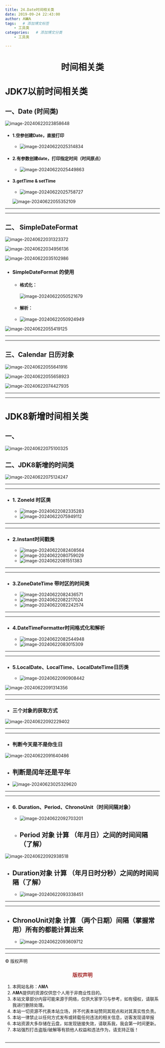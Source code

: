 ```yaml
---
title: 24.Date时间相关类
date: 2019-09-24 22:43:00
author: 𝚲𝚳𝚲
tags:   # 添加博文标签
	- 工具类
categories:   # 添加博文分类
	- 工具类

---
```


<h1><center>时间相关类</center></h1>

# JDK7以前时间相关类

## 一、Date (时间类)

![image-20240622023858648](https://raw.githubusercontent.com/protonlml/blogimages/master/imgs/202406220238882.png)



- #### 1.空参创建Date，直接打印

  - ![image-20240622025314834](https://raw.githubusercontent.com/protonlml/blogimages/master/imgs/202406220253926.png)

- #### 2.有参数创建date，打印指定时间（时间原点）

  - ![image-20240622025449863](https://raw.githubusercontent.com/protonlml/blogimages/master/imgs/202406220254722.png)

- #### 3.getTime & setTime

  - ![image-20240622025758727](https://raw.githubusercontent.com/protonlml/blogimages/master/imgs/202406220257788.png)

  ![image-20240622055352109](https://raw.githubusercontent.com/protonlml/blogimages/master/imgs/202406220553849.png)

---

---

## 二、 SimpleDateFormat 

![image-20240622031323372](https://raw.githubusercontent.com/protonlml/blogimages/master/imgs/202406220313337.png)

![image-20240622034956136](https://raw.githubusercontent.com/protonlml/blogimages/master/imgs/202406220349391.png)



![image-20240622035102986](https://raw.githubusercontent.com/protonlml/blogimages/master/imgs/202406220351274.png)

- ### SimpleDateFormat  的使用

  - #### 格式化：

    ![image-20240622050521679](https://raw.githubusercontent.com/protonlml/blogimages/master/imgs/202406220508484.png)

    

  - #### 解析： 

  - ![image-20240622050924949](https://raw.githubusercontent.com/protonlml/blogimages/master/imgs/202406220509885.png)

![image-20240622055419125](https://raw.githubusercontent.com/protonlml/blogimages/master/imgs/202406220554478.png)



---

---

## 三、Calendar 日历对象

![image-20240622055641916](https://raw.githubusercontent.com/protonlml/blogimages/master/imgs/202406220556977.png)

![image-20240622055658923](https://raw.githubusercontent.com/protonlml/blogimages/master/imgs/202406220557202.png)

![image-20240622074427935](https://raw.githubusercontent.com/protonlml/blogimages/master/imgs/202406220744031.png)



---



---



# JDK8新增时间相关类

## 一、

![image-20240622075100325](https://raw.githubusercontent.com/protonlml/blogimages/master/imgs/202406220751130.png)

## 二、JDK8新增的时间类



![image-20240622075124247](https://raw.githubusercontent.com/protonlml/blogimages/master/imgs/202406220751261.png)

---

---

- ### 1.   ZoneId 时区类

  - ![image-20240622082335283](https://raw.githubusercontent.com/protonlml/blogimages/master/imgs/202406220823184.png)
  - ![image-20240622075949112](https://raw.githubusercontent.com/protonlml/blogimages/master/imgs/202406220759619.png)

---

---

- ### 2.Instant时间戳类

  - ![image-20240622082408564](https://raw.githubusercontent.com/protonlml/blogimages/master/imgs/202406220824365.png)
  - ![image-20240622080759029](https://raw.githubusercontent.com/protonlml/blogimages/master/imgs/202406220807992.png)
  - ![image-20240622081551383](https://raw.githubusercontent.com/protonlml/blogimages/master/imgs/202406220815632.png)

---

---

- ### 3.ZoneDateTime 带时区的时间类

  - ![image-20240622082436571](https://raw.githubusercontent.com/protonlml/blogimages/master/imgs/202406220824091.png)
  - ![image-20240622082217024](https://raw.githubusercontent.com/protonlml/blogimages/master/imgs/202406220822125.png)
  - ![image-20240622082242574](https://raw.githubusercontent.com/protonlml/blogimages/master/imgs/202406220822460.png)

---

---

- ### 4.DateTimeFormatter时间格式化和解析

  - ![image-20240622082544948](https://raw.githubusercontent.com/protonlml/blogimages/master/imgs/202406220825888.png)
  - ![image-20240622083015309](https://raw.githubusercontent.com/protonlml/blogimages/master/imgs/202406220830999.png)

---

----

- ### 5.LocalDate、LocalTime、LocalDateTime日历类

  - ![image-20240622090908442](https://raw.githubusercontent.com/protonlml/blogimages/master/imgs/202406220909640.png)

![image-20240622091314356](https://raw.githubusercontent.com/protonlml/blogimages/master/imgs/202406220913489.png)

---

---

- ### 三个对象的获取方式

![image-20240622092229402](https://raw.githubusercontent.com/protonlml/blogimages/master/imgs/202406220922937.png)

---

---

- ### 判断今天是不是你生日

![image-20240622091640486](https://raw.githubusercontent.com/protonlml/blogimages/master/imgs/202406220916458.png)

- ## 判断是闰年还是平年

- ![image-20240623025329620](https://raw.githubusercontent.com/protonlml/blogimages/master/imgs/202406230253827.png)



----

---



- ### 6. Duration、Period、ChronoUnit（时间间隔对象）

  - ![image-20240622092703201](https://raw.githubusercontent.com/protonlml/blogimages/master/imgs/202406220927693.png)

  - ## Period 对象 计算 （年月日）之间的时间间隔（了解）

![image-20240622092938518](https://raw.githubusercontent.com/protonlml/blogimages/master/imgs/202406220929587.png)

- ## Duration对象 计算 （年月日时分秒）之间的时间间隔（了解）

  - ![image-20240622093338451](https://raw.githubusercontent.com/protonlml/blogimages/master/imgs/202406220933365.png)

---

---

- ## ChronoUnit对象   计算 （两个日期）间隔（掌握常用）所有的都能计算出来

  - ![image-20240622093609712](https://raw.githubusercontent.com/protonlml/blogimages/master/imgs/202406220936751.png)

















---


----

© 版权声明

<escape>

<div>
    <h3 align="center"  style="color: brown;" >版权声明</h3>
    <table>
   		<tr>
    		<ol>
				<li>本网站名称：𝚲𝚳𝚲</li>
				<li>𝚲𝚳𝚲提供的资源仅供您个人用于非商业性目的。</li>
				<li>本站文章部分内容可能来源于网络，仅供大家学习与参考，如有侵权，请联系我进行删除处理。</li>
				<li>本站一切资源不代表本站立场，并不代表本站赞同其观点和对其真实性负责。</li>
        		<li>本站一律禁止以任何方式发布或转载任何违法的相关信息，访客发现请举报</li> 
        		<li>本站资源大多存储在云盘，如发现链接失效，请联系我，我会第一时间更新。</li>
        		<li>本站强烈打击盗版/破解等有损他人权益和违法作为，请支持正版！</li>  
			</ol>
		</tr>
	</table>
</div>









</escape>

----


